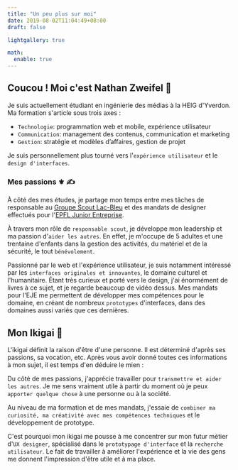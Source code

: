 ```yaml
---
title: "Un peu plus sur moi"
date: 2019-08-02T11:04:49+08:00
draft: false

lightgallery: true

math:
  enable: true
---
```


## Coucou ! Moi c'est Nathan Zweifel 👀
Je suis actuellement étudiant en ingénierie des médias à la HEIG d'Yverdon. Ma formation s'article sous trois axes :
- `Technologie`: programmation web et mobile, expérience utilisateur
- `Communication`: management des contenus, communication et marketing
- `Gestion`: stratégie et modèles d’affaires, gestion de projet

Je suis personnellement plus tourné vers l'`expérience utilisateur` et le `design d'interfaces`.

### Mes passions ⚜️ ✍️
À côté des mes études, je partage mon temps entre mes tâches de responsable au [Groupe Scout Lac-Bleu](https://www.lac-bleu.ch/) et des mandats de designer effectués pour l'[EPFL Junior Entreprise](https://je.epfl.ch/).

À travers mon rôle de `responsable scout`, je développe mon leadership et ma passion d'`aider les autres`. En effet, je m'occupe de 5 adultes et une trentaine d'enfants dans la gestion des activités, du matériel et de la sécurité, le tout `bénévolement`.

Passionné par le web et l'expérience utilisateur, je suis notamment intéressé par les `interfaces originales et innovantes`, le domaine culturel et l'humanitaire. Étant très curieux et porté vers le design, j'ai énormément de livres à ce sujet, et je regarde beaucoup de vidéo dessus. Mes mandats pour l'EJE me permettent de développer mes compétences pour le domaine, en créant de nombreux `prototypes` d'interfaces, dans des domaines aussi variés que ces dernières.
## Mon Ikigai 🎯
L'ikigai définit la raison d'être d'une personne. Il est déterminé d'après ses passions, sa vocation, etc. Après vous avoir donné toutes ces informations à mon sujet, il est temps d'en déduire le mien :

Du côté de mes passions, j'apprécie travailler pour `transmettre et aider les autres`. Je me sens vraiment utile à partir du moment où je peux `apporter quelque chose` à une personne ou à la société.

Au niveau de ma formation et de mes mandats, j'essaie de `combiner ma curiosité, ma créativité avec mes compétences techniques` et le développement de prototype.


C'est pourquoi mon ikigai me pousse à me concentrer sur mon futur métier d'`UX designer`, spécialisé dans le `prototypage d'interface` et la `recherche utilisateur`. Le fait de travailler à améliorer l'expérience et la vie des gens me donnent l'impression d'être utile et à ma place.

